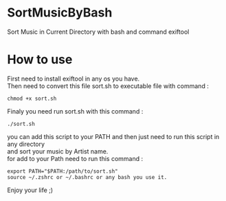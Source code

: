# SortMusicByBash
Sort Music in Current Directory with bash and command exiftool

# How to use
First need to install exiftool in any os you have.<br>
Then need to convert this file sort.sh to executable file with command : <br>
```
chmod +x sort.sh
```
Finaly you need run sort.sh with this command : <br>
```
./sort.sh
```
you can add this script to your PATH and then just need to run this script in any directory<br>
and sort your music by Artist name.<br>
for add to your Path need to run this command : <br>
```
export PATH="$PATH:/path/to/sort.sh"
source ~/.zshrc or ~/.bashrc or any bash you use it.  
```
Enjoy your life ;)
